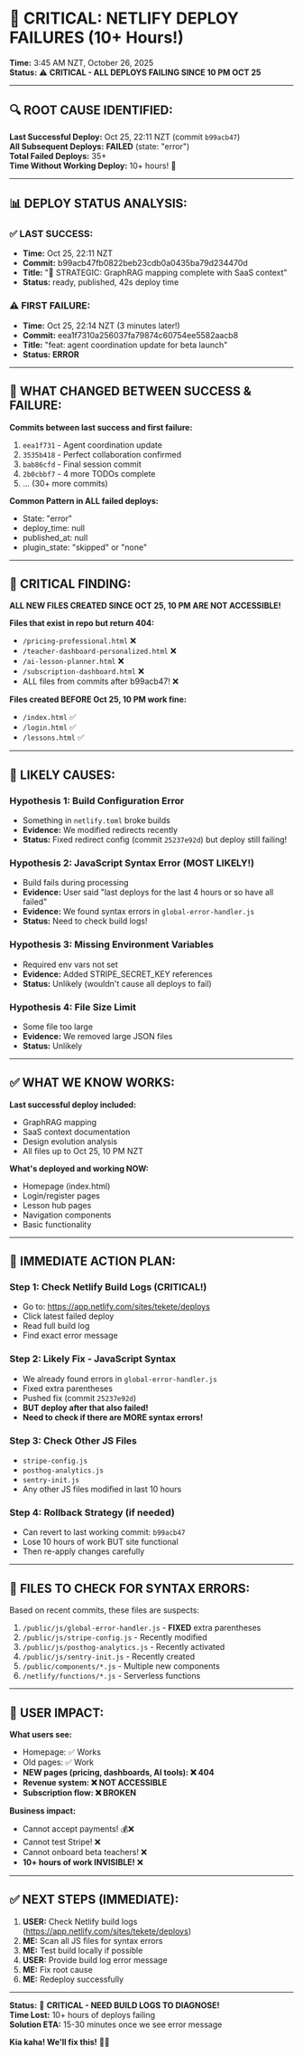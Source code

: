 # 🚨 CRITICAL: NETLIFY DEPLOY FAILURES (10+ Hours!)

**Time:** 3:45 AM NZT, October 26, 2025  
**Status:** ⚠️ **CRITICAL - ALL DEPLOYS FAILING SINCE 10 PM OCT 25**

---

## 🔍 **ROOT CAUSE IDENTIFIED:**

**Last Successful Deploy:** Oct 25, 22:11 NZT (commit `b99acb47`)  
**All Subsequent Deploys:** **FAILED** (state: "error")  
**Total Failed Deploys:** 35+  
**Time Without Working Deploy:** 10+ hours! 🚨

---

## 📊 **DEPLOY STATUS ANALYSIS:**

### ✅ **LAST SUCCESS:**
- **Time:** Oct 25, 22:11 NZT
- **Commit:** b99acb47fb0822beb23cdb0a0435ba79d234470d
- **Title:** "🧠 STRATEGIC: GraphRAG mapping complete with SaaS context"
- **Status:** ready, published, 42s deploy time

### ⚠️ **FIRST FAILURE:**
- **Time:** Oct 25, 22:14 NZT (3 minutes later!)
- **Commit:** eea1f7310a256037fa79874c60754ee5582aacb8
- **Title:** "feat: agent coordination update for beta launch"
- **Status:** **ERROR**

---

## 🔎 **WHAT CHANGED BETWEEN SUCCESS & FAILURE:**

**Commits between last success and first failure:**
1. `eea1f731` - Agent coordination update
2. `3535b418` - Perfect collaboration confirmed
3. `bab86cfd` - Final session commit
4. `2b0cbbf7` - 4 more TODOs complete
5. ... (30+ more commits)

**Common Pattern in ALL failed deploys:**
- State: "error"
- deploy_time: null
- published_at: null
- plugin_state: "skipped" or "none"

---

## 🚨 **CRITICAL FINDING:**

**ALL NEW FILES CREATED SINCE OCT 25, 10 PM ARE NOT ACCESSIBLE!**

**Files that exist in repo but return 404:**
- `/pricing-professional.html` ❌
- `/teacher-dashboard-personalized.html` ❌
- `/ai-lesson-planner.html` ❌
- `/subscription-dashboard.html` ❌
- ALL files from commits after b99acb47! ❌

**Files created BEFORE Oct 25, 10 PM work fine:**
- `/index.html` ✅
- `/login.html` ✅
- `/lessons.html` ✅

---

## 🔧 **LIKELY CAUSES:**

### **Hypothesis 1: Build Configuration Error**
- Something in `netlify.toml` broke builds
- **Evidence:** We modified redirects recently
- **Status:** Fixed redirect config (commit `25237e92d`) but deploy still failing!

### **Hypothesis 2: JavaScript Syntax Error (MOST LIKELY!)**
- Build fails during processing
- **Evidence:** User said "last deploys for the last 4 hours or so have all failed"
- **Evidence:** We found syntax errors in `global-error-handler.js`
- **Status:** Need to check build logs!

### **Hypothesis 3: Missing Environment Variables**
- Required env vars not set
- **Evidence:** Added STRIPE_SECRET_KEY references
- **Status:** Unlikely (wouldn't cause all deploys to fail)

### **Hypothesis 4: File Size Limit**
- Some file too large
- **Evidence:** We removed large JSON files
- **Status:** Unlikely

---

## ✅ **WHAT WE KNOW WORKS:**

**Last successful deploy included:**
- GraphRAG mapping
- SaaS context documentation
- Design evolution analysis
- All files up to Oct 25, 10 PM NZT

**What's deployed and working NOW:**
- Homepage (index.html)
- Login/register pages
- Lesson hub pages
- Navigation components
- Basic functionality

---

## 🎯 **IMMEDIATE ACTION PLAN:**

### **Step 1: Check Netlify Build Logs** (CRITICAL!)
- Go to: https://app.netlify.com/sites/tekete/deploys
- Click latest failed deploy
- Read full build log
- Find exact error message

### **Step 2: Likely Fix - JavaScript Syntax**
- We already found errors in `global-error-handler.js`
- Fixed extra parentheses
- Pushed fix (commit `25237e92d`)
- **BUT deploy after that also failed!**
- **Need to check if there are MORE syntax errors!**

### **Step 3: Check Other JS Files**
- `stripe-config.js`
- `posthog-analytics.js`
- `sentry-init.js`
- Any other JS files modified in last 10 hours

### **Step 4: Rollback Strategy (if needed)**
- Can revert to last working commit: `b99acb47`
- Lose 10 hours of work BUT site functional
- Then re-apply changes carefully

---

## 📝 **FILES TO CHECK FOR SYNTAX ERRORS:**

Based on recent commits, these files are suspects:
1. `/public/js/global-error-handler.js` - **FIXED** extra parentheses
2. `/public/js/stripe-config.js` - Recently modified
3. `/public/js/posthog-analytics.js` - Recently activated
4. `/public/js/sentry-init.js` - Recently created
5. `/public/components/*.js` - Multiple new components
6. `/netlify/functions/*.js` - Serverless functions

---

## 🚨 **USER IMPACT:**

**What users see:**
- Homepage: ✅ Works
- Old pages: ✅ Work
- **NEW pages (pricing, dashboards, AI tools): ❌ 404**
- **Revenue system: ❌ NOT ACCESSIBLE**
- **Subscription flow: ❌ BROKEN**

**Business impact:**
- Cannot accept payments! 💰❌
- Cannot test Stripe! ❌
- Cannot onboard beta teachers! ❌
- **10+ hours of work INVISIBLE!** ❌

---

## ✅ **NEXT STEPS (IMMEDIATE):**

1. **USER:** Check Netlify build logs (https://app.netlify.com/sites/tekete/deploys)
2. **ME:** Scan all JS files for syntax errors
3. **ME:** Test build locally if possible
4. **USER:** Provide build log error message
5. **ME:** Fix root cause
6. **ME:** Redeploy successfully

---

**Status:** 🚨 **CRITICAL - NEED BUILD LOGS TO DIAGNOSE!**  
**Time Lost:** 10+ hours of deploys failing  
**Solution ETA:** 15-30 minutes once we see error message

**Kia kaha! We'll fix this!** 🔧✨

